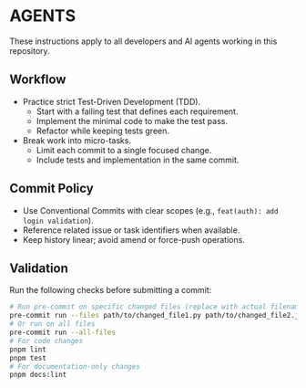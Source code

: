 # AGENTS

These instructions apply to all developers and AI agents working in this repository.

## Workflow

- Practice strict Test-Driven Development (TDD).
  - Start with a failing test that defines each requirement.
  - Implement the minimal code to make the test pass.
  - Refactor while keeping tests green.
- Break work into micro-tasks.
  - Limit each commit to a single focused change.
  - Include tests and implementation in the same commit.

## Commit Policy

- Use Conventional Commits with clear scopes (e.g., `feat(auth): add login validation`).
- Reference related issue or task identifiers when available.
- Keep history linear; avoid amend or force-push operations.

## Validation

Run the following checks before submitting a commit:

```bash
# Run pre-commit on specific changed files (replace with actual filenames)
pre-commit run --files path/to/changed_file1.py path/to/changed_file2.js
# Or run on all files
pre-commit run --all-files
# For code changes
pnpm lint
pnpm test
# For documentation-only changes
pnpm docs:lint
```

